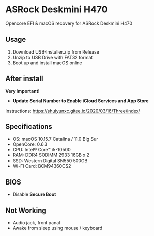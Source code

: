 # ASRock Deskmini H470

Opencore EFI &amp; macOS recovery for ASRock Deskmini H470

## Usage

1. Download USB-Installer.zip from Release
1. Unzip to USB Drive with FAT32 format
1. Boot up and install macOS online

## After install

**Very Important!**

- **Update Serial Number to Enable iCloud Services and App Store**

Instructions: https://shuiyunxc.gitee.io/2020/03/16/Three/index/

## Specifications

- OS: macOS 10.15.7 Catalina / 11.0 Big Sur
- OpenCore: 0.6.3
- CPU: Intel®️ Core™ i5-10500
- RAM: DDR4 SODIMM 2933 16GB x 2
- SSD: Western Digital SN550 500GB
- Wi-Fi Card: BCM94360CS2

## BIOS

- Disable **Secure Boot**

## Not Working

- Audio jack, front panal
- Awake from sleep using mouse / keyboard
